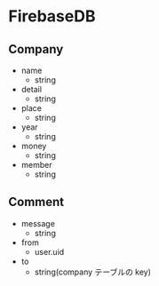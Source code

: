 # FirebaseDB

## Company

- name
  - string
- detail
  - string
- place
  - string
- year
  - string
- money
  - string
- member
  - string

## Comment

- message
  - string
- from
  - user.uid
- to
  - string(company テーブルの key)
